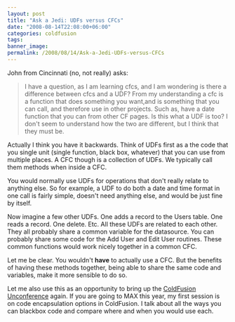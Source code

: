 ```yaml
---
layout: post
title: "Ask a Jedi: UDFs versus CFCs"
date: "2008-08-14T22:08:00+06:00"
categories: coldfusion 
tags: 
banner_image: 
permalink: /2008/08/14/Ask-a-Jedi-UDFs-versus-CFCs
---
```


John from Cincinnati (no, not really) asks:

<blockquote>
<p>
I have a question, as I am learning cfcs, and I am wondering is there a difference between cfcs and a UDF? From my understanding a cfc is a function that does something you want,and is something that you can call, and therefore use in other projects. Such as, have a date function that you can from other CF pages. Is this what a UDF is too? I don't seem to understand how the two are different, but I think that they must be.
</p>
</blockquote>
<!--more-->
Actually I think you have it backwards. Think of UDFs first as a the code that you single unit (single function, black box, whatever) that you can use from multiple places. A CFC though is a collection of UDFs. We typically call them methods when inside a CFC. 

You would normally use UDFs for operations that don't really relate to anything else. So for example, a UDF to do both a date and time format in one call is fairly simple, doesn't need anything else, and would be just fine by itself. 

Now imagine a few other UDFs. One adds a record to the Users table. One reads a record. One delete. Etc. All these UDFs are related to each other. They all probably share a common variable for the datasource. You can probably share some code for the Add User and Edit User routines. These common functions would work nicely together in a common CFC. 

Let me be clear. You wouldn't <b>have</b> to actually use a CFC. But the benefits of having these methods together, being able to share the same code and variables, make it more sensible to do so.

Let me also use this as an opportunity to bring up the <a href="http://www.raymondcamden.com/page.cfm/ColdFusion-Unconference">ColdFusion Unconference</a> again. If you are going to MAX this year, my first session is on code encapsulation options in ColdFusion. I talk about all the ways you can blackbox code and compare where and when you would use each.